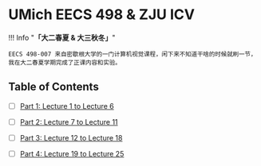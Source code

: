 # UMich EECS 498 & ZJU ICV

!!! Info "**「大二春夏 & 大三秋冬」**"
    
    EECS 498-007 来自密歇根大学的一门计算机视觉课程，闲下来不知道干啥的时候就刷一节，我在大二春夏学期完成了正课内容和实验。

## Table of Contents

- [ ] [Part 1: Lecture 1 to Lecture 6](./part%201.md)
- [ ] [Part 2: Lecture 7 to Lecture 11](./part%202.md)
- [ ] [Part 3: Lecture 12 to Lecture 18](./part%203.md)
- [ ] [Part 4: Lecture 19 to Lecture 25](./part%204.md)


